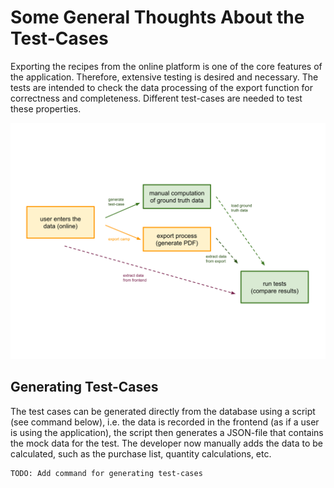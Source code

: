 # Some General Thoughts About the Test-Cases

Exporting the recipes from the online platform is one of the core features of the application. Therefore, extensive
testing is desired and necessary. The tests are intended to check the data processing of the export function for
correctness and completeness. Different test-cases are needed to test these properties.

![Test Structure](docu/test_structure.svg)


## Generating Test-Cases

The test cases can be generated directly from the database using a script (see command below), i.e. the data is recorded
in the frontend (as if a user is using the application), the script then generates a JSON-file that contains the mock
data for the test. The developer now manually adds the data to be calculated, such as the purchase list, quantity
calculations, etc.

    TODO: Add command for generating test-cases





